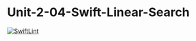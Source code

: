 # Unit-2-04-Swift-Linear-Search
[![SwiftLint](https://github.com/ICS4U-Programming-NoahS/Unit-2-04-Swift-Linear-Search/workflows/SwiftLint/badge.svg)](https://github.com/ICS4U-Programming-NoahS/Unit-2-04-Swift-Linear-Search/actions)
